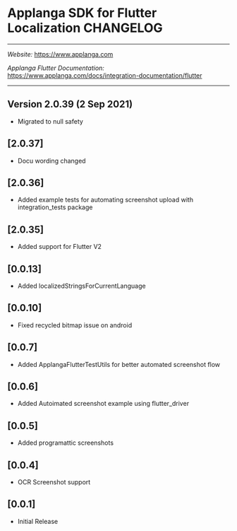 # Applanga SDK for Flutter Localization CHANGELOG
***
*Website:* https://www.applanga.com

*Applanga Flutter Documentation:* https://www.applanga.com/docs/integration-documentation/flutter
***

## Version 2.0.39 (2 Sep 2021) 
* Migrated to null safety

## [2.0.37]
* Docu wording changed

## [2.0.36]
* Added example tests for automating screenshot upload with integration_tests package

## [2.0.35]
* Added support for Flutter V2

## [0.0.13]
* Added localizedStringsForCurrentLanguage

## [0.0.10]
* Fixed recycled bitmap issue on android

## [0.0.7]

* Added ApplangaFlutterTestUtils for better automated screenshot flow

## [0.0.6]

* Added Autoimated screenshot example using flutter_driver

## [0.0.5]

* Added programattic screenshots

## [0.0.4]

* OCR Screenshot support


## [0.0.1]

* Initial Release
